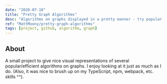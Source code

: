 ```yaml
---
date: "2020-07-18"
title: "Pretty Graph Algorithms"
desc: "Algorithms on graphs displayed in a pretty manner - try popular algorithms like Breadth First Search, Dijkstra, etc. with a visual representation. ✨"
ref: "MattMoony/pretty-graph-algorithms"
tags: [project, github, algorithm, graph]
---
```

## About

A small project to give nice visual representations of several popular/efficient algorithms on graphs. I enjoy looking at it just as much as I do. (Also, it was nice to brush up on my TypeScript, npm, webpack, etc. skills ^^).
